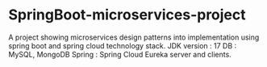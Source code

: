 # SpringBoot-microservices-project
A project showing microservices design patterns into implementation using spring boot and spring cloud technology stack.
JDK version : 17
DB : MySQL, MongoDB
Spring : Spring Cloud Eureka server and clients.
